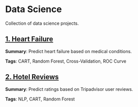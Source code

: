 # Data Science

Collection of data science projects.

## [1. Heart Failure](01_HeartFailure)

**Summary**: Predict heart failure based on medical conditions.

**Tags**: CART, Random Forest, Cross-Validation, ROC Curve

## [2. Hotel Reviews](02_HotelReviews)

**Summary**: Predict ratings based on Tripadvisor user reviews.

**Tags**: NLP, CART, Random Forest